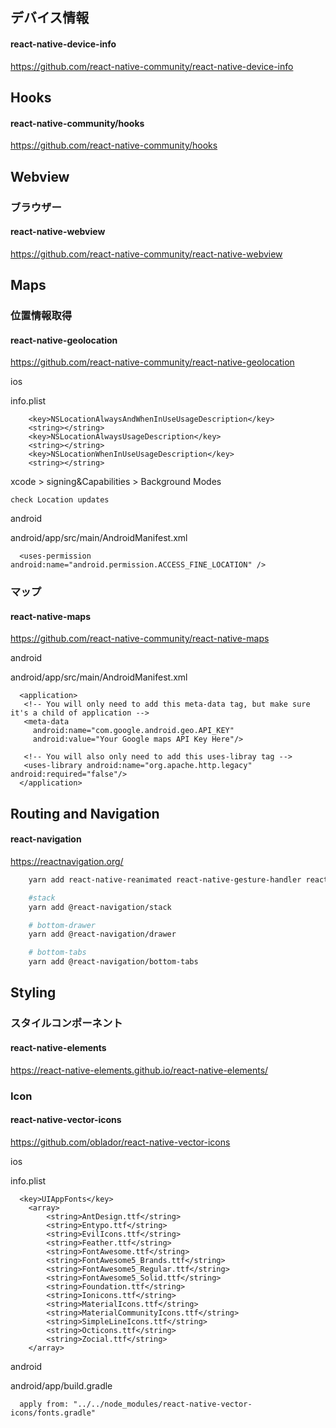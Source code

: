 ## デバイス情報

#### react-native-device-info

https://github.com/react-native-community/react-native-device-info

## Hooks

#### react-native-community/hooks

https://github.com/react-native-community/hooks

## Webview

### ブラウザー

#### react-native-webview

https://github.com/react-native-community/react-native-webview

## Maps

### 位置情報取得

#### react-native-geolocation

https://github.com/react-native-community/react-native-geolocation

ios

info.plist

```
	<key>NSLocationAlwaysAndWhenInUseUsageDescription</key>
	<string></string>
	<key>NSLocationAlwaysUsageDescription</key>
	<string></string>
	<key>NSLocationWhenInUseUsageDescription</key>
	<string></string>
```

xcode > signing&Capabilities > Background Modes

```
check Location updates
```

android

android/app/src/main/AndroidManifest.xml

```
  <uses-permission android:name="android.permission.ACCESS_FINE_LOCATION" />
```

### マップ

#### react-native-maps

https://github.com/react-native-community/react-native-maps

android

android/app/src/main/AndroidManifest.xml

```
  <application>
   <!-- You will only need to add this meta-data tag, but make sure it's a child of application -->
   <meta-data
     android:name="com.google.android.geo.API_KEY"
     android:value="Your Google maps API Key Here"/>

   <!-- You will also only need to add this uses-libray tag -->
   <uses-library android:name="org.apache.http.legacy" android:required="false"/>
  </application>
```

## Routing and Navigation

#### react-navigation

https://reactnavigation.org/

```zsh
	yarn add react-native-reanimated react-native-gesture-handler react-native-screens react-native-safe-area-context @react-native-community/masked-view

	#stack
	yarn add @react-navigation/stack

	# bottom-drawer
	yarn add @react-navigation/drawer

	# bottom-tabs
	yarn add @react-navigation/bottom-tabs
```

## Styling

### スタイルコンポーネント

#### react-native-elements

https://react-native-elements.github.io/react-native-elements/

### Icon

#### react-native-vector-icons

https://github.com/oblador/react-native-vector-icons

ios

info.plist

```
  <key>UIAppFonts</key>
	<array>
		<string>AntDesign.ttf</string>
		<string>Entypo.ttf</string>
		<string>EvilIcons.ttf</string>
		<string>Feather.ttf</string>
		<string>FontAwesome.ttf</string>
		<string>FontAwesome5_Brands.ttf</string>
		<string>FontAwesome5_Regular.ttf</string>
		<string>FontAwesome5_Solid.ttf</string>
		<string>Foundation.ttf</string>
		<string>Ionicons.ttf</string>
		<string>MaterialIcons.ttf</string>
		<string>MaterialCommunityIcons.ttf</string>
		<string>SimpleLineIcons.ttf</string>
		<string>Octicons.ttf</string>
		<string>Zocial.ttf</string>
	</array>
```

android

android/app/build.gradle

```
  apply from: "../../node_modules/react-native-vector-icons/fonts.gradle"
```
